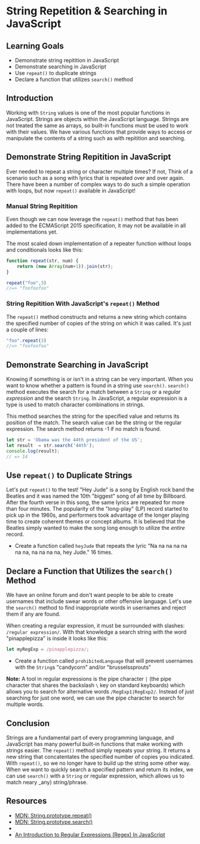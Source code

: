 # String Repetition & Searching in JavaScript

## Learning Goals

* Demonstrate string repitition in JavaScript
* Demonstrate searching in JavaScript
* Use `repeat()` to duplicate strings
* Declare a function that utilizes `search()` method

## Introduction

Working with `String` values is one of the most popular functions
in JavaScript. Strings are objects within the JavaScript language.
Strings are not treated the same as arrays, so built-in functions
must be used to work with their values. We have various functions
that provide ways to access or manipulate the contents of a string
such as with repitition and searching.

## Demonstrate String Repitition in JavaScript

Ever needed to repeat a string or character multiple times? If not,
Think of a scenario such as a song with lyrics that is repeated over
and over again. There have been a number of complex ways to do such a
simple operation with loops, but now `repeat()` available in JavaScript!

### Manual String Repitition

Even though we can now leverage the `repeat()` method that has been added
to the ECMAScript 2015 specification, it may not be available in all
implementations yet.

The most scaled down implementation of a repeater function without loops
and conditionals looks like this:

```js
function repeat(str, num) {
    return (new Array(num+1)).join(str); 
}

repeat("foo",3)
//=> "foofoofoo"
```

### String Repitition With JavaScript's `repeat()` Method

The `repeat()` method constructs and returns a new string which contains the
specified number of copies of the string on which it was called. It's just
a couple of lines:

```js
"foo".repeat(3)
//=> "foofoofoo"
```

## Demonstrate Searching in JavaScript

Knowing if something is or isn't in a string can be very important.
When you want to know whether a pattern is found in a string use `search()`.
`search()` method executes the search for a match between a `String` or a
_regular expression_ and the search `String`. In JavaScript, a regular
expression is a type is used to match character combinations in strings.

This method searches the string for the specified value and returns its
position of the match. The search value can be the string or the regular
expression. The search method returns -1 if no match is found.

```js
let str = 'Obama was the 44th president of the US';
let result  = str.search('44th');
console.log(result);
// => 14
```

## Use `repeat()` to Duplicate Strings

Let's put `repeat()` to the test! "Hey Jude" is a song by English rock band
the Beatles and it was named the 10th "biggest" song of all time by Billboard.
After the fourth verse in this song, the same lyrics are repeated
for more than four minutes. The popularity of the "long-play" (LP) record
started to pick up in the 1960s, and performers took advantage of the longer
playing time to create coherent themes or concept albums. It is believed that
the Beatles simply wanted to make the song long enough to utilize the _entire_
record.

* Create a function called `heyJude` that repeats the lyric "Na na na na na na
na, na na na na, hey Jude." 16 times.

## Declare a Function that Utilizes the `search()` Method

We have an online forum and don't want people to be able to create usernames 
that include swear words or other offensive language. Let's use the `search()`
method to find inappropriate words in usernames and reject them if any are found.

When creating a regular expression, it must be surrounded with slashes:
`/regular expression/`. With that knowledge a search string with the word 
"pinapplepizza" is inside it looks like this:

```js
let myRegExp = /pinapplepizza/;
```

* Create a function called `prohibitedLanguage` that will prevent usernames with
the `String`s "candycorn" and/or "brusselssprouts"

**Note:** A tool in regular expressions is the pipe character `|` (the pipe character
that shares the backslash `\` key on standard keyboards) which allows you to search
for alternative words `/RegExp1|RegExp2/`. Instead of just searching for just one
word, we can use the pipe character to search for multiple words.

## Conclusion

Strings are a fundamental part of every programming language, and JavaScript has
many powerful built-in functions that make working with strings easier. The
`repeat()` method simply repeats your string. It returns a new string that
concatentates the specified number of copies you indicated. With `repeat()`, so
we no longer have to build up the string some other way. When we want to quickly
search a specified pattern and return its index, we can use `search()` with a
`String` or regular expression, which allows us to match neary _any) string/phrase.

## Resources
* [MDN: String.prototype.repeat()](https://developer.mozilla.org/en-US/docs/Web/JavaScript/Reference/Global_Objects/String/repeat)
* [MDN: String.prototype.search()](https://developer.mozilla.org/en-US/docs/Web/JavaScript/Reference/Global_Objects/String/search)
*
* [An Introduction to Regular Expressions (Regex) In JavaScript](https://codeburst.io/an-introduction-to-regular-expressions-regex-in-javascript-1d3559e7ac9a)
